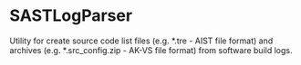 # SASTLogParser
Utility for create source code list files (e.g. *.tre - AIST file format) and archives (e.g. *.src_config.zip - AK-VS file format) from software build logs.
